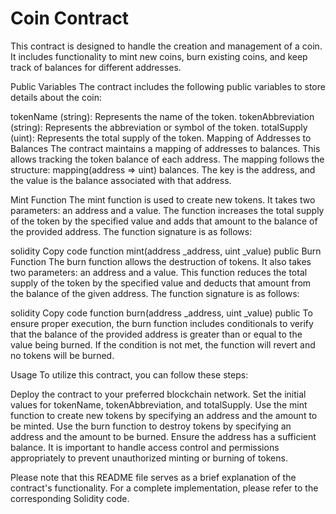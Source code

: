 # Coin Contract
This contract is designed to handle the creation and management of a coin. It includes functionality to mint new coins, burn existing coins, and keep track of balances for different addresses.

Public Variables
The contract includes the following public variables to store details about the coin:

tokenName (string): Represents the name of the token.
tokenAbbreviation (string): Represents the abbreviation or symbol of the token.
totalSupply (uint): Represents the total supply of the token.
Mapping of Addresses to Balances
The contract maintains a mapping of addresses to balances. This allows tracking the token balance of each address. The mapping follows the structure: mapping(address => uint) balances. The key is the address, and the value is the balance associated with that address.

Mint Function
The mint function is used to create new tokens. It takes two parameters: an address and a value. The function increases the total supply of the token by the specified value and adds that amount to the balance of the provided address. The function signature is as follows:

solidity
Copy code
function mint(address _address, uint _value) public
Burn Function
The burn function allows the destruction of tokens. It also takes two parameters: an address and a value. This function reduces the total supply of the token by the specified value and deducts that amount from the balance of the given address. The function signature is as follows:

solidity
Copy code
function burn(address _address, uint _value) public
To ensure proper execution, the burn function includes conditionals to verify that the balance of the provided address is greater than or equal to the value being burned. If the condition is not met, the function will revert and no tokens will be burned.

Usage
To utilize this contract, you can follow these steps:

Deploy the contract to your preferred blockchain network.
Set the initial values for tokenName, tokenAbbreviation, and totalSupply.
Use the mint function to create new tokens by specifying an address and the amount to be minted.
Use the burn function to destroy tokens by specifying an address and the amount to be burned. Ensure the address has a sufficient balance.
It is important to handle access control and permissions appropriately to prevent unauthorized minting or burning of tokens.

Please note that this README file serves as a brief explanation of the contract's functionality. For a complete implementation, please refer to the corresponding Solidity code.

